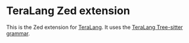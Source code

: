 # TeraLang Zed extension

This is the Zed extension for [TeraLang](https://github.com/tyler-Github/teralang). It uses the [TeraLang Tree-sitter grammar](https://github.com/noClaps/tree-sitter-teralang).
